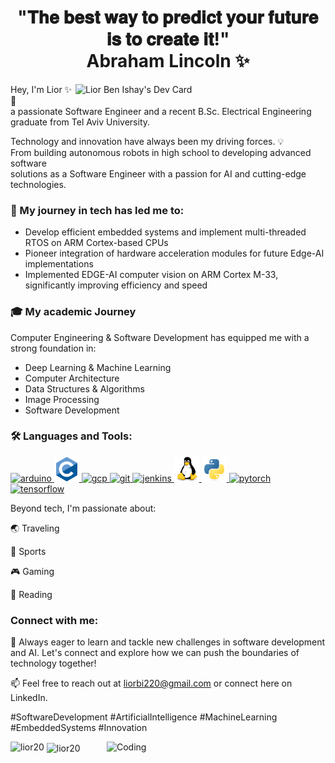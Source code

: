 <h1 align="center">"𝐓𝐡𝐞 𝐛𝐞𝐬𝐭 𝐰𝐚𝐲 𝐭𝐨 𝐩𝐫𝐞𝐝𝐢𝐜𝐭 𝐲𝐨𝐮𝐫 𝐟𝐮𝐭𝐮𝐫𝐞 𝐢𝐬 𝐭𝐨 𝐜𝐫𝐞𝐚𝐭𝐞 𝐢𝐭!" <br> Abraham Lincoln ✨</h1>
<a href="https://app.daily.dev/liorbenishay"><img src="https://api.daily.dev/devcards/v2/1PyAjrmzWdR7SSEYJeZRx.png?type=wide&r=n2t" align="right" width="400" alt="Lior Ben Ishay's Dev Card"/></a>

Hey, I'm Lior ✨🙋 <br>a passionate Software Engineer and a recent B.Sc. Electrical Engineering graduate from Tel Aviv University.

Technology and innovation have always been my driving forces. 💡 <br>From building autonomous robots in high school to developing advanced software <br>solutions as a Software Engineer with a passion for AI and cutting-edge technologies.

<h3 align="left">🔬 My journey in tech has led me to:</h3>
 <ul>
  <li>Develop efficient embedded systems and implement multi-threaded RTOS on ARM Cortex-based CPUs</li>
  <li>Pioneer integration of hardware acceleration modules for future Edge-AI implementations</li>
  <li>Implemented EDGE-AI computer vision on ARM Cortex M-33, significantly improving efficiency and speed</li>
</ul>

 <h3 align="left">🎓 My academic Journey </h3>

Computer Engineering & Software Development has equipped me with a strong foundation in:
 <ul>
  <li>Deep Learning & Machine Learning</li>
  <li>Computer Architecture</li>
  <li>Data Structures & Algorithms</li>
  <li>Image Processing</li>
  <li>Software Development</li>
</ul>

<h3 align="left">🛠️ Languages and Tools:</h3>
<p align="left"> <a href="https://www.arduino.cc/" target="_blank" rel="noreferrer"> <img src="https://cdn.worldvectorlogo.com/logos/arduino-1.svg" alt="arduino" width="40" height="40"/> </a> <a href="https://www.cprogramming.com/" target="_blank" rel="noreferrer"> <img src="https://raw.githubusercontent.com/devicons/devicon/master/icons/c/c-original.svg" alt="c" width="40" height="40"/> </a> <a href="https://cloud.google.com" target="_blank" rel="noreferrer"> <img src="https://www.vectorlogo.zone/logos/google_cloud/google_cloud-icon.svg" alt="gcp" width="40" height="40"/> </a> <a href="https://git-scm.com/" target="_blank" rel="noreferrer"> <img src="https://www.vectorlogo.zone/logos/git-scm/git-scm-icon.svg" alt="git" width="40" height="40"/> </a> <a href="https://www.jenkins.io" target="_blank" rel="noreferrer"> <img src="https://www.vectorlogo.zone/logos/jenkins/jenkins-icon.svg" alt="jenkins" width="40" height="40"/> </a> <a href="https://www.linux.org/" target="_blank" rel="noreferrer"> <img src="https://raw.githubusercontent.com/devicons/devicon/master/icons/linux/linux-original.svg" alt="linux" width="40" height="40"/> </a> <a href="https://www.python.org" target="_blank" rel="noreferrer"> <img src="https://raw.githubusercontent.com/devicons/devicon/master/icons/python/python-original.svg" alt="python" width="40" height="40"/> </a> <a href="https://pytorch.org/" target="_blank" rel="noreferrer"> <img src="https://www.vectorlogo.zone/logos/pytorch/pytorch-icon.svg" alt="pytorch" width="40" height="40"/> </a> <a href="https://www.tensorflow.org" target="_blank" rel="noreferrer"> <img src="https://www.vectorlogo.zone/logos/tensorflow/tensorflow-icon.svg" alt="tensorflow" width="40" height="40"/> </a> </p>


Beyond tech, I'm passionate about:

🌏 Traveling

🏀 Sports

🎮 Gaming

📖 Reading

<h3 align="left">Connect with me:</h3>
<p align="left">
</p>

🌟 Always eager to learn and tackle new challenges in software development and AI. Let's connect and explore how we can push the boundaries of technology together!

📫 Feel free to reach out at liorbi220@gmail.com or connect here on LinkedIn.

#SoftwareDevelopment #ArtificialIntelligence #MachineLearning #EmbeddedSystems #Innovation

<img align="right" alt="Coding" width="350" src="https://cdn.dribbble.com/users/286354/screenshots/1207913/media/209d6cf5313cb0b05508202b8212f501.gif">

<p><img align="left" src="https://github-readme-stats.vercel.app/api/top-langs?username=lior20&show_icons=true&locale=en&layout=compact" alt="lior20" /></p>

<p>&nbsp;<img align="center" src="https://github-readme-stats.vercel.app/api?username=lior20&show_icons=true&locale=en" alt="lior20" /></p>

